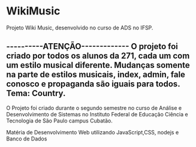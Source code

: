 # WikiMusic
Projeto Wiki Music, desenvolvido no curso de ADS no IFSP.

----------ATENÇÃO-------------
O projeto foi criado por todos os alunos da 271, cada um com um estilo musical diferente. Mudanças somente na parte de estilos musicais, index, admin, fale conosco e propaganda são iguais para todos.
Tema: Country.
------------------------------

O Projeto foi criado durante o segundo semestre no curso de Análise e Desenvolvimento de Sistemas no Instituto Federal de Educação Ciência e Tecnologia de São Paulo campus Cubatão.

Matéria de Desenvolvimento Web utilizando JavaScript,CSS, nodejs e Banco de Dados
